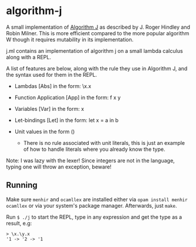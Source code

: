 # algorithm-j

A small implementation of [Algorithm J](https://en.wikipedia.org/wiki/Hindley%E2%80%93Milner_type_system#Algorithm_J)
as described by J. Roger Hindley and Robin Milner. This is more efficient
compared to the more popular algorithm W though it requires mutability in its
implementation.

j.ml contains an implementation of algorithm j on a small
lambda calculus along with a REPL.

A list of features are below, along with the rule they use in Algorithm J, and
the syntax used for them in the REPL.

- Lambdas [Abs] in the form: \x.x

- Function Application [App] in the form: f x y

- Variables [Var] in the form: x

- Let-bindings [Let] in the form: let x = a in b

- Unit values in the form ()
    - There is no rule associated with unit literals, this is just an example of
how to handle literals where you already know the type.

Note: I was lazy with the lexer! Since integers are not in the language,
typing one will throw an exception, beware!

## Running

Make sure `menhir` and `ocamllex` are installed either via `opam install menhir ocamllex`
or via your system's package manager. Afterwards, just `make`.

Run `$ ./j` to start the REPL, type in any expression and get the type as a result, e.g:

```
> \x.\y.x
'1 -> '2 -> '1
```
